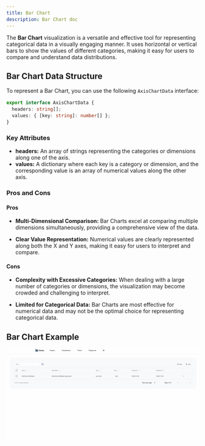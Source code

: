 ```yaml
---
title: Bar Chart
description: Bar Chart doc
---
```


The **Bar Chart** visualization is a versatile and effective tool for representing categorical data in a visually engaging manner. It uses horizontal or vertical bars to show the values of different categories, making it easy for users to compare and understand data distributions.

## Bar Chart Data Structure

To represent a Bar Chart, you can use the following `AxisChartData` interface:

```typescript
export interface AxisChartData {
  headers: string[];
  values: { [key: string]: number[] };
}
```
### Key Attributes

- **headers:** An array of strings representing the categories or dimensions along one of the axis.
- **values:** A dictionary where each key is a category or dimension, and the corresponding value is an array of numerical values along the other axis. 


### Pros and Cons

#### Pros
- **Multi-Dimensional Comparison:** Bar Charts excel at comparing multiple dimensions simultaneously, providing a comprehensive view of the data.

- **Clear Value Representation:** Numerical values are clearly represented along both the X and Y axes, making it easy for users to interpret and compare.

#### Cons
- **Complexity with Excessive Categories:** When dealing with a large number of categories or dimensions, the visualization may become crowded and challenging to interpret.

- **Limited for Categorical Data:** Bar Charts are most effective for numerical data and may not be the optimal choice for representing categorical data.

## Bar Chart Example

![Bar Chart Example](/src/assets/bar-chart.gif)